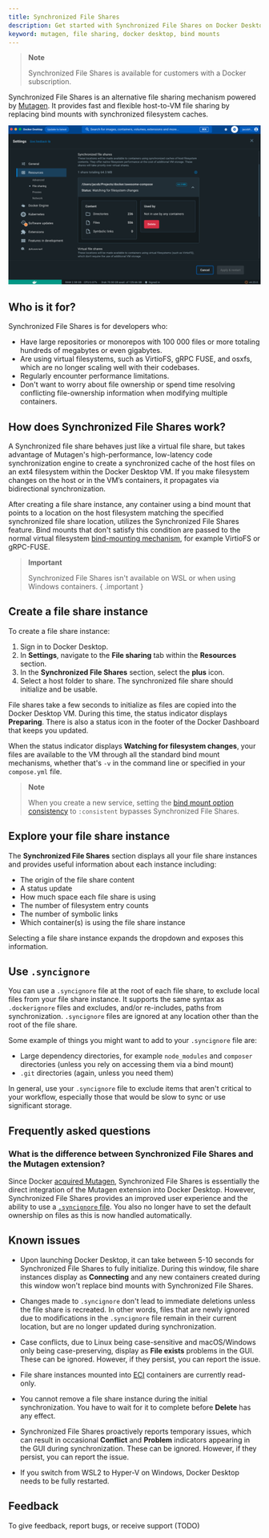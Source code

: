 ```yaml
---
title: Synchronized File Shares
description: Get started with Synchronized File Shares on Docker Desktop.
keyword: mutagen, file sharing, docker desktop, bind mounts
---
```


> **Note**
>
> Synchronized File Shares is available for customers with a Docker subscription. 

Synchronized File Shares is an alternative file sharing mechanism powered by [Mutagen](https://mutagen.io/). It provides fast and flexible host-to-VM file sharing by replacing bind mounts with synchronized filesystem caches. 

![Image of Synchronized file shares pane](images/synched-file-sharing.png)
 
## Who is it for?

Synchronized File Shares is for developers who: 
- Have large repositories or monorepos with 100 000 files or more totaling hundreds of megabytes or even gigabytes.
- Are using virtual filesystems, such as VirtioFS, gRPC FUSE, and osxfs, which are no longer scaling well with their codebases. 
- Regularly encounter performance limitations.
- Don't want to worry about file ownership or spend time resolving conflicting file-ownership information when modifying multiple containers.

## How does Synchronized File Shares work?

A Synchronized file share behaves just like a virtual file share, but takes advantage of Mutagen's high-performance, low-latency code synchronization engine to create a synchronized cache of the host files on an ext4 filesystem within the Docker Desktop VM. If you make filesystem changes on the host or in the VM’s containers, it propagates via bidirectional synchronization.

After creating a file share instance, any container using a bind mount that points to a location on the host filesystem matching the specified synchronized file share location, utilizes the Synchronized File Shares feature. Bind mounts that don't satisfy this condition are passed to the normal virtual filesystem [bind-mounting mechanism](../storage/bind-mounts.md), for example VirtioFS or gRPC-FUSE.

> **Important**
>
> Synchronized File Shares isn't available on WSL or when using Windows containers. 
{ .important }

## Create a file share instance 

To create a file share instance:
1. Sign in to Docker Desktop.
2. In **Settings**, navigate to the **File sharing** tab within the **Resources** section. 
3. In the **Synchronized File Shares** section, select the **plus** icon.
4. Select a host folder to share. The synchronized file share should initialize and be usable.

File shares take a few seconds to initialize as files are copied into the Docker Desktop VM. During this time, the status indicator displays **Preparing**. There is also a status icon in the footer of the Docker Dashboard that keeps you updated.

When the status indicator displays **Watching for filesystem changes**, your files are available to the VM through all the standard bind mount mechanisms, whether that's `-v` in the command line or specified in your `compose.yml` file.

>**Note**
>
> When you create a new service, setting the [bind mount option consistency](../engine/reference/commandline/secret_create.md#options-for-bind-mounts) to `:consistent` bypasses Synchronized File Shares. 

## Explore your file share instance

The **Synchronized File Shares** section displays all your file share instances and provides useful information about each instance including:
- The origin of the file share content
- A status update
- How much space each file share is using
- The number of filesystem entry counts
- The number of symbolic links
- Which container(s) is using the file share instance

Selecting a file share instance expands the dropdown and exposes this information.

## Use `.syncignore`

You can use a `.syncignore` file at the root of each file share, to exclude local files from your file share instance. It supports the same syntax as `.dockerignore` files and excludes, and/or re-includes, paths from synchronization. `.syncignore` files are ignored at any location other than the root of the file share.
 
Some example of things you might want to add to your `.syncignore` file are:
- Large dependency directories, for example `node_modules` and `composer` directories (unless you rely on accessing them via a bind mount)
- `.git` directories (again, unless you need them)

In general, use your `.syncignore` file to exclude items that aren't critical to your workflow, especially those that would be slow to sync or use significant storage.

## Frequently asked questions

### What is the difference between Synchronized File Shares and the Mutagen extension?

Since Docker [acquired Mutagen](https://www.docker.com/blog/mutagen-acquisition/), Synchronized File Shares is essentially the direct integration of the Mutagen extension into Docker Desktop. However, Synchronized File Shares provides an improved user experience and the ability to use a [`.syncignore` file](#use-syncignore). You also no longer have to set the default ownership on files as this is now handled automatically.

## Known issues

- Upon launching Docker Desktop, it can take between 5-10 seconds for Synchronized File Shares to fully initialize. During this window, file share instances display as **Connecting** and any new containers created during this window won't replace bind mounts with Synchronized File Shares.

- Changes made to `.syncignore` don't lead to immediate deletions unless the file share is recreated. In other words, files that are newly ignored due to modifications in the `.syncignore` file remain in their current location, but are no longer updated during synchronization.

- Case conflicts, due to Linux being case-sensitive and macOS/Windows only being case-preserving, display as **File exists** problems in the GUI. These can be ignored. However, if they persist, you can report the issue.

- File share instances mounted into [ECI](hardened-desktop/enhanced-container-isolation/_index.md) containers are currently read-only.

- You cannot remove a file share instance during the initial synchronization. You have to wait for it to complete before **Delete** has any effect.

- Synchronized File Shares proactively reports temporary issues, which can result in occasional **Conflict** and **Problem** indicators appearing in the GUI during synchronization. These can be ignored. However, if they persist, you can report the issue.

- If you switch from WSL2 to Hyper-V on Windows, Docker Desktop needs to be fully restarted.

## Feedback

To give feedback, report bugs, or receive support (TODO)
